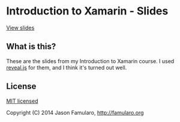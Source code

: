 # Introduction to Xamarin - Slides

[View slides](https://famularo.org/presentations/xamarin/#/)

## What is this?

These are the slides from my Introduction to Xamarin course. I used [reveal.js](https://github.com/hakimel/reveal.js) for them, and I think it's turned out well.

## License

[MIT licensed](https://github.com/Fammy/IntroToXamarinPresentation/blob/master/LICENSE)

Copyright (C) 2014 Jason Famularo, http://famularo.org
